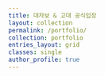 ```yaml
---
title: 대자보 & 고대 공식입장
layout: collection
permalink: /portfolio/
collection: portfolio
entries_layout: grid
classes: single
author_profile: true
---
```

